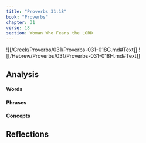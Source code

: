 ```yaml
---
title: "Proverbs 31:18"
book: "Proverbs"
chapter: 31
verse: 18
section: Woman Who Fears the LORD
---
```

![[/Greek/Proverbs/031/Proverbs-031-018G.md#Text]]
![[/Hebrew/Proverbs/031/Proverbs-031-018H.md#Text]]

## Analysis

#### Words

#### Phrases

#### Concepts

## Reflections

